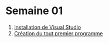 # Semaine 01
1. [Installation de Visual Studio](./InstallationVisualStudio.md)
2. [Création du tout premier programme](./HelloWorld.md)
